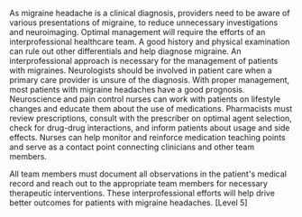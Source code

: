 As migraine headache is a clinical diagnosis, providers need to be aware of various presentations of migraine, to reduce unnecessary investigations and neuroimaging. Optimal management will require the efforts of an interprofessional healthcare team. A good history and physical examination can rule out other differentials and help diagnose migraine. An interprofessional approach is necessary for the management of patients with migraines. Neurologists should be involved in patient care when a primary care provider is unsure of the diagnosis. With proper management, most patients with migraine headaches have a good prognosis. Neuroscience and pain control nurses can work with patients on lifestyle changes and educate them about the use of medications. Pharmacists must review prescriptions, consult with the prescriber on optimal agent selection, check for drug-drug interactions, and inform patients about usage and side effects. Nurses can help monitor and reinforce medication teaching points and serve as a contact point connecting clinicians and other team members.

All team members must document all observations in the patient's medical record and reach out to the appropriate team members for necessary therapeutic interventions. These interprofessional efforts will help drive better outcomes for patients with migraine headaches. [Level 5]